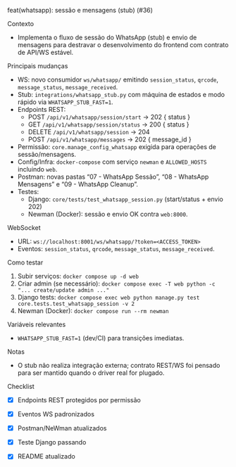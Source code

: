 feat(whatsapp): sessão e mensagens (stub) (#36)

Contexto
- Implementa o fluxo de sessão do WhatsApp (stub) e envio de mensagens para destravar o desenvolvimento do frontend com contrato de API/WS estável.

Principais mudanças
- WS: novo consumidor `ws/whatsapp/` emitindo `session_status`, `qrcode`, `message_status`, `message_received`.
- Stub: `integrations/whatsapp_stub.py` com máquina de estados e modo rápido via `WHATSAPP_STUB_FAST=1`.
- Endpoints REST:
  - POST `/api/v1/whatsapp/session/start` → 202 { status }
  - GET `/api/v1/whatsapp/session/status` → 200 { status }
  - DELETE `/api/v1/whatsapp/session` → 204
  - POST `/api/v1/whatsapp/messages` → 202 { message_id }
- Permissão: `core.manage_config_whatsapp` exigida para operações de sessão/mensagens.
- Config/Infra: `docker-compose` com serviço `newman` e `ALLOWED_HOSTS` incluindo `web`.
- Postman: novas pastas “07 - WhatsApp Sessão”, “08 - WhatsApp Mensagens” e “09 - WhatsApp Cleanup”.
- Testes: 
  - Django: `core/tests/test_whatsapp_session.py` (start/status + envio 202)
  - Newman (Docker): sessão e envio OK contra `web:8000`.

WebSocket
- URL: `ws://localhost:8001/ws/whatsapp/?token=<ACCESS_TOKEN>`
- Eventos: `session_status`, `qrcode`, `message_status`, `message_received`.

Como testar
1) Subir serviços: `docker compose up -d web`
2) Criar admin (se necessário): `docker compose exec -T web python -c "... create/update admin ..."`
3) Django tests: `docker compose exec web python manage.py test core.tests.test_whatsapp_session -v 2`
4) Newman (Docker): `docker compose run --rm newman`

Variáveis relevantes
- `WHATSAPP_STUB_FAST=1` (dev/CI) para transições imediatas.

Notas
- O stub não realiza integração externa; contrato REST/WS foi pensado para ser mantido quando o driver real for plugado.

Checklist
- [x] Endpoints REST protegidos por permissão
- [x] Eventos WS padronizados
- [x] Postman/NeWman atualizados
- [x] Teste Django passando
- [x] README atualizado



